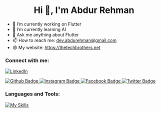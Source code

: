  <h1 align="center">Hi 👋, I'm Abdur Rehman</h1>

- 🔭 I’m currently working on Flutter
- 🌱 I’m currently learning AI
- 💬 Ask me anything about Flutter 
- 📫 How to reach me: dev.abdurehman@gmail.com
- 😄 My website: https://thetechbrothers.net
  
### Connect with me:
[![LinkedIn](https://img.shields.io/badge/LinkedIn-%230077B5.svg?logo=linkedin&logoColor=white)](https://www.linkedin.com/in/abdur-rehman-623a36269)
<div id="badges">
  <a href="https://github.com/KhanRehman78">
    <img src="https://img.shields.io/badge/Github-white?style=for-the-badge&logo=Github&logoColor=black" alt="Github Badge"/>
  </a>
   <a href="https://www.instagram.com/khan_rehman78/">
    <img src="https://img.shields.io/badge/Instagram-purple?style=for-the-badge&logo=instagram&logoColor=white" alt="Instagram Badge"/>
  </a>
   <a href="https://www.facebook.com/khan.rehman.5876060">
    <img src="https://img.shields.io/badge/Facebook-blue?style=for-the-badge&logo=facebook&logoColor=white" alt="Facebook Badge"/>
  </a>
   <a href="https://x.com/Khan_Rehman78">
    <img src="https://img.shields.io/badge/Twitter-blue?style=for-the-badge&logo=twitter&logoColor=white" alt="Twitter Badge"/>
  </a>
</div>

### Languages and Tools:
[![My Skills](https://skillicons.dev/icons?i=flutter,dart,firebase,github,git,postman,figma,gradle,npm,sqlite,tensorflow,gitlab,java&perline=5)](https://skillicons.dev)


